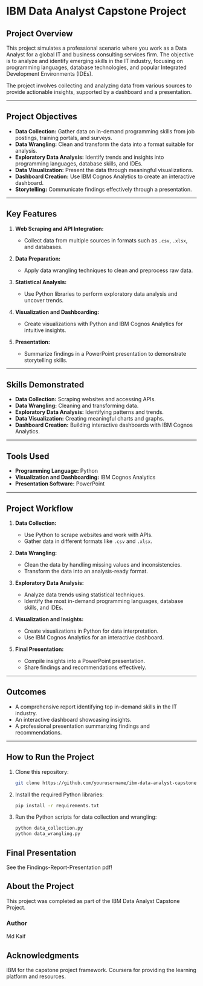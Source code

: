# IBM Data Analyst Capstone Project

## Project Overview

This project simulates a professional scenario where you work as a Data Analyst for a global IT and business consulting services firm. The objective is to analyze and identify emerging skills in the IT industry, focusing on programming languages, database technologies, and popular Integrated Development Environments (IDEs). 

The project involves collecting and analyzing data from various sources to provide actionable insights, supported by a dashboard and a presentation.

---

## Project Objectives

- **Data Collection:** Gather data on in-demand programming skills from job postings, training portals, and surveys.
- **Data Wrangling:** Clean and transform the data into a format suitable for analysis.
- **Exploratory Data Analysis:** Identify trends and insights into programming languages, database skills, and IDEs.
- **Data Visualization:** Present the data through meaningful visualizations.
- **Dashboard Creation:** Use IBM Cognos Analytics to create an interactive dashboard.
- **Storytelling:** Communicate findings effectively through a presentation.

---

## Key Features

1. **Web Scraping and API Integration:**
   - Collect data from multiple sources in formats such as `.csv`, `.xlsx`, and databases.

2. **Data Preparation:**
   - Apply data wrangling techniques to clean and preprocess raw data.

3. **Statistical Analysis:**
   - Use Python libraries to perform exploratory data analysis and uncover trends.

4. **Visualization and Dashboarding:**
   - Create visualizations with Python and IBM Cognos Analytics for intuitive insights.

5. **Presentation:**
   - Summarize findings in a PowerPoint presentation to demonstrate storytelling skills.

---

## Skills Demonstrated

- **Data Collection:** Scraping websites and accessing APIs.
- **Data Wrangling:** Cleaning and transforming data.
- **Exploratory Data Analysis:** Identifying patterns and trends.
- **Data Visualization:** Creating meaningful charts and graphs.
- **Dashboard Creation:** Building interactive dashboards with IBM Cognos Analytics.

---

## Tools Used

- **Programming Language:** Python
- **Visualization and Dashboarding:** IBM Cognos Analytics
- **Presentation Software:** PowerPoint

---

## Project Workflow

1. **Data Collection:**
   - Use Python to scrape websites and work with APIs.
   - Gather data in different formats like `.csv` and `.xlsx`.

2. **Data Wrangling:**
   - Clean the data by handling missing values and inconsistencies.
   - Transform the data into an analysis-ready format.

3. **Exploratory Data Analysis:**
   - Analyze data trends using statistical techniques.
   - Identify the most in-demand programming languages, database skills, and IDEs.

4. **Visualization and Insights:**
   - Create visualizations in Python for data interpretation.
   - Use IBM Cognos Analytics for an interactive dashboard.

5. **Final Presentation:**
   - Compile insights into a PowerPoint presentation.
   - Share findings and recommendations effectively.

---

## Outcomes

- A comprehensive report identifying top in-demand skills in the IT industry.
- An interactive dashboard showcasing insights.
- A professional presentation summarizing findings and recommendations.

---

## How to Run the Project

1. Clone this repository:
   ```bash
   git clone https://github.com/yourusername/ibm-data-analyst-capstone.git

2. Install the required Python libraries:
   ```bash
   pip install -r requirements.txt

3. Run the Python scripts for data collection and wrangling:
   ```bash
   python data_collection.py
   python data_wrangling.py

## Final Presentation
   See the Findings-Report-Presentation pdf!

## About the Project

This project was completed as part of the IBM Data Analyst Capstone Project.

### Author

Md Kaif

## Acknowledgments
   IBM for the capstone project framework.
   Coursera for providing the learning platform and resources.
